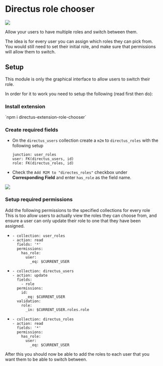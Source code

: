 # Directus role chooser

![](screenshots/module_preview.png)

Allow your users to have multiple roles and switch between them.

The idea is for every user you can assign which roles they can pick from.
You would still need to set their initial role, and make sure that permissions will allow them to switch.

## Setup

This module is only the graphical interface to allow users to switch their role.

In order for it to work you need to setup the following (read first then do):

### Install extension

´npm i directus-extension-role-chooser`


### Create required fields

 - On the `directus_users` collection create a `m2m` to `directus_roles` with the following setup
   ```
   junction: user_roles
   user: FK(directus_users, id)
   role: FK(directus_roles, id)
   ```
 - Check the `Add M2M to "directes_roles"` checkbox under **Corresponding Field** and enter `has_role` as the field name.

![](screenshots/user_roles_m2m.png)

### Setup required permissions

Add the following permissions to the specified collections for every role
This is too allow users to actually view the roles they can choose from, and ensure a user can only update their role to one that they have been assigned.

 - ```
   - collection: user_roles
   - action: read
     fields: '*'
     permissions:
       has_role:
         user:
           _eq: $CURRENT_USER
   ```
 - ```
   - collection: directus_users
   - action: update
     fields:
       - role
     permissions:
       id:
         _eq: $CURRENT_USER
     validation:
       role:
         _in: $CURRENT_USER.roles.role
   ```
 - ```
   - collection: directus_roles
   - action: read
     fields: '*'
     permissions:
       has_role:
         user:
           _eq: $CURRENT_USER
   ```

After this you should now be able to add the roles to each user that you want them to be able to switch between.
